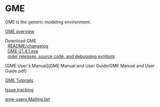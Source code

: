 <link href="markdown.css" rel="stylesheet"></link>

<!---
This file is synced manually to http://repo.isis.vanderbilt.edu/GME/
See also  https://svn.isis.vanderbilt.edu/GMESRC/trunk/Doc/GME_release_howto.txt
-->

GME
===

GME is the generic modeling environment.

[GME overview](http://www.isis.vanderbilt.edu/Projects/gme/)

Download GME  
&nbsp; [README/changelog](http://repo.isis.vanderbilt.edu/GME/21.4.1/README.txt)  
&nbsp; <a href="http://repo.isis.vanderbilt.edu/GME/21.4.1/GME-21.4.1.exe">GME-21.4.1.exe</a>  
&nbsp; [older releases, source code, and debugging symbols](http://repo.isis.vanderbilt.edu/GME/old/)  

[GME User's Manual](GME Manual and User Guide/GME Manual and User Guide.pdf)

[GME Tutorials](Tutorial/index.html)

[Issue tracking](http://escher.isis.vanderbilt.edu/JIRA/browse/GME)

[gme-users Mailing list](http://list.isis.vanderbilt.edu/mailman/listinfo/gme-users)

